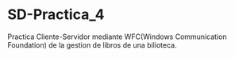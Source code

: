 # SD-Practica_4
Practica Cliente-Servidor mediante WFC(Windows Communication Foundation) de la gestion de libros de una bilioteca.
